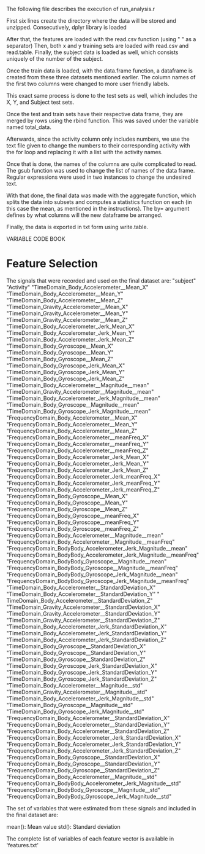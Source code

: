 The following file describes the execution of run_analysis.r

First six lines create the directory where the data will be stored and unzipped.
Consecutively, dplyr library is loaded

After that, the features are loaded with the read.csv function (using " " as a separator)
Then, both x and y training sets are loaded with read.csv and read.table.
Finally, the subject data is loaded as well, which consists uniquely of the number of the subject.

Once the train data is loaded, with the data.frame function, a dataframe is created from these three datasets mentioned earlier.
The column names of the first two columns were changed to more user friendly labels.


This exact same process is done to the test sets as well, which includes the X, Y, and Subject test sets.

Once the test and train sets have their respective data frame, they are merged by rows using the rbind function. 
This was saved under the variable named total_data.

Afterwards, since the activity column only includes numbers, we use the text file given to change the numbers to their corresponding 
activity with the for loop and replacing it with a list with the activity names.

Once that is done, the names of the columns are quite complicated to read. The gsub function was used to change the list of names of the data
frame. Regular expressions were used in two instances to change the undesired text. 

With that done, the final data was made with the aggregate function, which splits the data into subsets and computes a statistics function on 
each (in this case the mean, as mentioned in the instructions). The by= argument defines by what columns will the new dataframe be arranged.

Finally, the data is exported in txt form using write.table.





VARIABLE CODE BOOK 

Feature Selection 
=================


The signals that were recorded and used on the final dataset are: 
"subject" "Activity" 
"TimeDomain_Body_Accelerometer__Mean_X" 
"TimeDomain_Body_Accelerometer__Mean_Y" 
"TimeDomain_Body_Accelerometer__Mean_Z" 
"TimeDomain_Gravity_Accelerometer__Mean_X" 
"TimeDomain_Gravity_Accelerometer__Mean_Y" 
"TimeDomain_Gravity_Accelerometer__Mean_Z" 
"TimeDomain_Body_Accelerometer_Jerk_Mean_X" 
"TimeDomain_Body_Accelerometer_Jerk_Mean_Y" 
"TimeDomain_Body_Accelerometer_Jerk_Mean_Z" 
"TimeDomain_Body_Gyroscope__Mean_X" 
"TimeDomain_Body_Gyroscope__Mean_Y"
"TimeDomain_Body_Gyroscope__Mean_Z" 
"TimeDomain_Body_Gyroscope_Jerk_Mean_X" 
"TimeDomain_Body_Gyroscope_Jerk_Mean_Y" 
"TimeDomain_Body_Gyroscope_Jerk_Mean_Z" 
"TimeDomain_Body_Accelerometer__Magnitude__mean" 
"TimeDomain_Gravity_Accelerometer__Magnitude__mean" 
"TimeDomain_Body_Accelerometer_Jerk_Magnitude__mean" 
"TimeDomain_Body_Gyroscope__Magnitude__mean" 
"TimeDomain_Body_Gyroscope_Jerk_Magnitude__mean"
"FrequencyDomain_Body_Accelerometer__Mean_X" 
"FrequencyDomain_Body_Accelerometer__Mean_Y" 
"FrequencyDomain_Body_Accelerometer__Mean_Z" 
"FrequencyDomain_Body_Accelerometer__meanFreq_X" 
"FrequencyDomain_Body_Accelerometer__meanFreq_Y" 
"FrequencyDomain_Body_Accelerometer__meanFreq_Z" 
"FrequencyDomain_Body_Accelerometer_Jerk_Mean_X" 
"FrequencyDomain_Body_Accelerometer_Jerk_Mean_Y" 
"FrequencyDomain_Body_Accelerometer_Jerk_Mean_Z" 
"FrequencyDomain_Body_Accelerometer_Jerk_meanFreq_X" 
"FrequencyDomain_Body_Accelerometer_Jerk_meanFreq_Y" 
"FrequencyDomain_Body_Accelerometer_Jerk_meanFreq_Z" 
"FrequencyDomain_Body_Gyroscope__Mean_X"
"FrequencyDomain_Body_Gyroscope__Mean_Y"
"FrequencyDomain_Body_Gyroscope__Mean_Z" 
"FrequencyDomain_Body_Gyroscope__meanFreq_X"
"FrequencyDomain_Body_Gyroscope__meanFreq_Y" 
"FrequencyDomain_Body_Gyroscope__meanFreq_Z" 
"FrequencyDomain_Body_Accelerometer__Magnitude__mean" 
"FrequencyDomain_Body_Accelerometer__Magnitude__meanFreq" 
"FrequencyDomain_BodyBody_Accelerometer_Jerk_Magnitude__mean" 
"FrequencyDomain_BodyBody_Accelerometer_Jerk_Magnitude__meanFreq" 
"FrequencyDomain_BodyBody_Gyroscope__Magnitude__mean" 
"FrequencyDomain_BodyBody_Gyroscope__Magnitude__meanFreq" 
"FrequencyDomain_BodyBody_Gyroscope_Jerk_Magnitude__mean"
"FrequencyDomain_BodyBody_Gyroscope_Jerk_Magnitude__meanFreq" 
"TimeDomain_Body_Accelerometer__StandardDeviation_X" 
"TimeDomain_Body_Accelerometer__StandardDeviation_Y" "
TimeDomain_Body_Accelerometer__StandardDeviation_Z" 
"TimeDomain_Gravity_Accelerometer__StandardDeviation_X"
"TimeDomain_Gravity_Accelerometer__StandardDeviation_Y" 
"TimeDomain_Gravity_Accelerometer__StandardDeviation_Z" 
"TimeDomain_Body_Accelerometer_Jerk_StandardDeviation_X"
"TimeDomain_Body_Accelerometer_Jerk_StandardDeviation_Y" 
"TimeDomain_Body_Accelerometer_Jerk_StandardDeviation_Z" 
"TimeDomain_Body_Gyroscope__StandardDeviation_X" 
"TimeDomain_Body_Gyroscope__StandardDeviation_Y" 
"TimeDomain_Body_Gyroscope__StandardDeviation_Z" 
"TimeDomain_Body_Gyroscope_Jerk_StandardDeviation_X" 
"TimeDomain_Body_Gyroscope_Jerk_StandardDeviation_Y"
"TimeDomain_Body_Gyroscope_Jerk_StandardDeviation_Z" 
"TimeDomain_Body_Accelerometer__Magnitude__std" 
"TimeDomain_Gravity_Accelerometer__Magnitude__std" 
"TimeDomain_Body_Accelerometer_Jerk_Magnitude__std" 
"TimeDomain_Body_Gyroscope__Magnitude__std"
"TimeDomain_Body_Gyroscope_Jerk_Magnitude__std" 
"FrequencyDomain_Body_Accelerometer__StandardDeviation_X" "FrequencyDomain_Body_Accelerometer__StandardDeviation_Y"
"FrequencyDomain_Body_Accelerometer__StandardDeviation_Z" "FrequencyDomain_Body_Accelerometer_Jerk_StandardDeviation_X" 
"FrequencyDomain_Body_Accelerometer_Jerk_StandardDeviation_Y" "FrequencyDomain_Body_Accelerometer_Jerk_StandardDeviation_Z" 
"FrequencyDomain_Body_Gyroscope__StandardDeviation_X" "FrequencyDomain_Body_Gyroscope__StandardDeviation_Y" "FrequencyDomain_Body_Gyroscope__StandardDeviation_Z" "FrequencyDomain_Body_Accelerometer__Magnitude__std" "FrequencyDomain_BodyBody_Accelerometer_Jerk_Magnitude__std" "FrequencyDomain_BodyBody_Gyroscope__Magnitude__std" 
"FrequencyDomain_BodyBody_Gyroscope_Jerk_Magnitude__std"



The set of variables that were estimated from these signals and included in the final dataset are: 

mean(): Mean value
std(): Standard deviation


The complete list of variables of each feature vector is available in 'features.txt'
